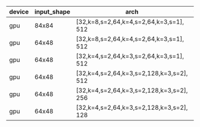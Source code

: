 device|input_shape|arch|th_fwd_time|tf_fwd_time|th_bprop_time|tf_bprop_time|tf/th_fwd_time|tf/th_bprop_time
---|---|---|---|---|---|---|---|---
gpu|84x84|[32,k=8,s=2,64,k=4,s=2,64,k=3,s=1], 512|0.002947|0.005192|0.014766|0.017711|1.7617916525279944|1.1994446701882704
gpu|64x48|[32,k=8,s=2,64,k=4,s=2,64,k=3,s=1], 512|0.001197|0.002624|0.005752|0.008488|2.1921470342522977|1.4756606397774688
gpu|64x48|[32,k=4,s=2,64,k=3,s=2,64,k=3,s=1], 512|0.001366|0.002744|0.006899|0.008327|2.0087847730600292|1.206986519785476
gpu|64x48|[32,k=4,s=2,64,k=3,s=2,128,k=3,s=2], 512|0.001178|0.002421|0.005763|0.0076|2.0551782682512734|1.318757591532188
gpu|64x48|[32,k=4,s=2,64,k=3,s=2,128,k=3,s=2], 256|0.001177|0.002527|0.005348|0.007069|2.1469838572642312|1.3218025430067313
gpu|64x48|[32,k=4,s=2,64,k=3,s=2,128,k=3,s=2], 128|0.001119|0.002358|0.004957|0.006896|2.1072386058981234|1.391164010490216
